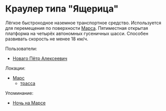 Краулер типа "Ящерица"
======================

Лёгкое быстроходное наземное транспортное средство.
Используется для перемещения по поверхности [Марса](../places/mars.md).
Пятиместная открытая платформа на четырёх автономных гусеничных шасси.
Способен развивать скорость не менее 18 км/ч.

Пользователи:
- [Новаго Пётр Алексеевич](../persons/novago_petr_alekseevich.md)

Локации:
- [Марс](../places/mars.md)
  - [трасса](../places/mars_trassa.md)

Упоминание:
- [Ночь на Марсе](../literature/noch_na_marse.md)

